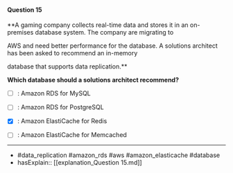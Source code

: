 #### Question  15

**A gaming company collects real-time data and stores it in an on-premises database system. The company are migrating to

AWS and need better performance for the database. A solutions architect has been asked to recommend an in-memory

database that supports data replication.**

**Which database should a solutions architect recommend?**

- [ ] :  Amazon RDS for MySQL

- [ ] :  Amazon RDS for PostgreSQL

- [x] :  Amazon ElastiCache for Redis

- [ ] :  Amazon ElastiCache for Memcached

----

- #data_replication #amazon_rds #aws #amazon_elasticache #database
- hasExplain:: [[explanation_Question  15.md]]

